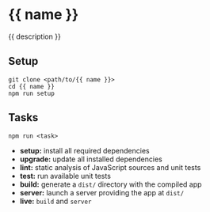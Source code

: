 {{ name }}
====

{{ description }}

Setup
-----

    git clone <path/to/{{ name }}>
    cd {{ name }}
    npm run setup

Tasks
-----

    npm run <task>

  * **setup:** install all required dependencies
  * **upgrade:** update all installed dependencies
  * **lint:** static analysis of JavaScript sources and unit tests
  * **test:** run available unit tests
  * **build:** generate a `dist/` directory with the compiled app
  * **server:** launch a server providing the app at `dist/`
  * **live:** `build` and `server`
